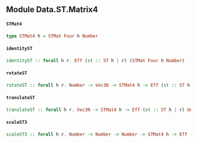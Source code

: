 ## Module Data.ST.Matrix4

#### `STMat4`

``` purescript
type STMat4 h = STMat Four h Number
```

#### `identityST`

``` purescript
identityST :: forall h r. Eff (st :: ST h | r) (STMat Four h Number)
```

#### `rotateST`

``` purescript
rotateST :: forall h r. Number -> Vec3N -> STMat4 h -> Eff (st :: ST h | r) Unit
```

#### `translateST`

``` purescript
translateST :: forall h r. Vec3N -> STMat4 h -> Eff (st :: ST h | r) Unit
```

#### `scaleST3`

``` purescript
scaleST3 :: forall h r. Number -> Number -> Number -> STMat4 h -> Eff (st :: ST h | r) Unit
```


